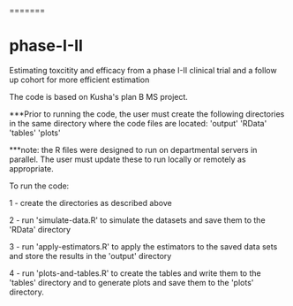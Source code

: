 =======
# phase-I-II
Estimating toxcitity and efficacy from a phase I-II clinical trial and a follow up cohort for more efficient estimation

The code is based on Kusha's plan B MS project.

***Prior to running the code, the user must create the following directories in the same directory where the code files are located:
  'output'
  'RData'
  'tables'
  'plots'
  
 ***note: the R files were designed to run on departmental servers in parallel. The user must update these to run locally or remotely as appropriate.
 
To run the code:

  1 - create the directories as described above
  
  2 - run 'simulate-data.R' to simulate the datasets and save them to the 'RData' directory
  
  3 - run 'apply-estimators.R' to apply the estimators to the saved data sets and store the results in the 'output' directory
  
  4 - run 'plots-and-tables.R' to create the tables and write them to the 'tables' directory and to generate plots and save them to the 'plots' directory.


